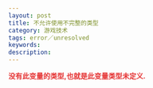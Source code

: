 ```yaml
---
layout: post
title: 不允许使用不完整的类型
category: 游戏技术
tags: error／unresolved
keywords: 
description: 
---
```


**<span style="color:#e53333;">没有此</span><span
style="color:#e53333;">变量的类型,也就是此变量类型未定义.</span>**







